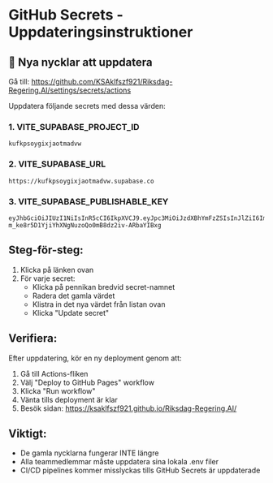# GitHub Secrets - Uppdateringsinstruktioner

## 🔐 Nya nycklar att uppdatera

Gå till: https://github.com/KSAklfszf921/Riksdag-Regering.AI/settings/secrets/actions

Uppdatera följande secrets med dessa värden:

### 1. VITE_SUPABASE_PROJECT_ID
```
kufkpsoygixjaotmadvw
```

### 2. VITE_SUPABASE_URL
```
https://kufkpsoygixjaotmadvw.supabase.co
```

### 3. VITE_SUPABASE_PUBLISHABLE_KEY
```
eyJhbGciOiJIUzI1NiIsInR5cCI6IkpXVCJ9.eyJpc3MiOiJzdXBhYmFzZSIsInJlZiI6Imt1Zmtwc295Z2l4amFvdG1hZHZ3Iiwicm9sZSI6ImFub24iLCJpYXQiOjE3NjIwMDU0MTgsImV4cCI6MjA3NzM2NTQxOH0.-m_ke8r5D1YjiYhXNgNuzoQo0mB8dz2iv-ARbaYIBxg
```

## Steg-för-steg:

1. Klicka på länken ovan
2. För varje secret:
   - Klicka på pennikan bredvid secret-namnet
   - Radera det gamla värdet
   - Klistra in det nya värdet från listan ovan
   - Klicka "Update secret"

## Verifiera:

Efter uppdatering, kör en ny deployment genom att:
1. Gå till Actions-fliken
2. Välj "Deploy to GitHub Pages" workflow
3. Klicka "Run workflow"
4. Vänta tills deployment är klar
5. Besök sidan: https://ksaklfszf921.github.io/Riksdag-Regering.AI/

## Viktigt:

- De gamla nycklarna fungerar INTE längre
- Alla teammedlemmar måste uppdatera sina lokala .env filer
- CI/CD pipelines kommer misslyckas tills GitHub Secrets är uppdaterade